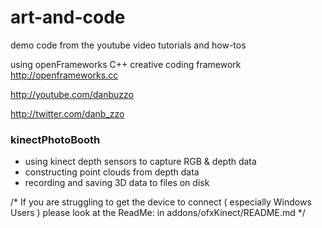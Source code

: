 # art-and-code
demo code from the youtube video tutorials and how-tos

using openFrameworks C++ creative coding framework
 http://openframeworks.cc

http://youtube.com/danbuzzo

http://twitter.com/danb_zzo

### kinectPhotoBooth
 * using kinect depth sensors to capture RGB & depth data
 * constructing point clouds from depth data
 * recording and saving 3D data to files on disk




/*
    If you are struggling to get the device to connect ( especially Windows Users )
    please look at the ReadMe: in addons/ofxKinect/README.md
*/